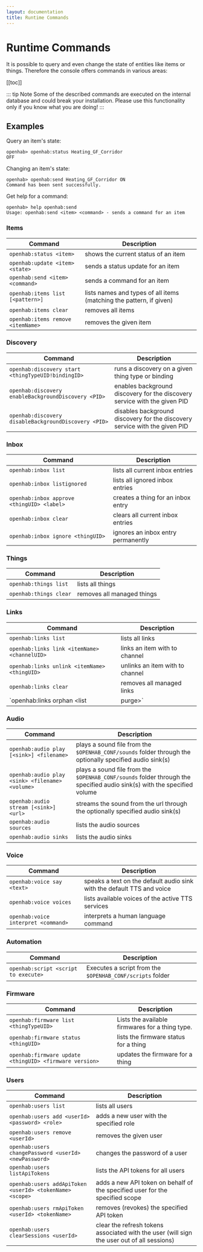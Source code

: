 ```yaml
---
layout: documentation
title: Runtime Commands
---
```


# Runtime Commands

It is possible to query and even change the state of entities like items or things. Therefore the console offers commands in various areas:

[[toc]]

::: tip Note
Some of the described commands are executed on the internal database and could break your installation. Please use this functionality only if you know what you are doing!
:::

## Examples

Query an item's state:

```shell
openhab> openhab:status Heating_GF_Corridor
OFF
```

Changing an item's state:

```shell
openhab> openhab:send Heating_GF_Corridor ON
Command has been sent successfully.
```

Get help for a command:

```shell
openhab> help openhab:send
Usage: openhab:send <item> <command> - sends a command for an item
```

### Items

| Command                           | Description                                                         |
|-----------------------------------|---------------------------------------------------------------------|
| `openhab:status <item>`           | shows the current status of an item                                 |
| `openhab:update <item> <state>`   | sends a status update for an item                                   |
| `openhab:send <item> <command>`   | sends a command for an item                                         |
| `openhab:items list [<pattern>]`  | lists names and types of all items (matching the pattern, if given) |
| `openhab:items clear`             | removes all items                                                   |
| `openhab:items remove <itemName>` | removes the given item                                              |

### Discovery

| Command                                              | Description                                                                |
|------------------------------------------------------|----------------------------------------------------------------------------|
| `openhab:discovery start <thingTypeUID!bindingID>`   | runs a discovery on a given thing type or binding                          |
| `openhab:discovery enableBackgroundDiscovery <PID>`  | enables background discovery for the discovery service with the given PID  |
| `openhab:discovery disableBackgroundDiscovery <PID>` | disables background discovery for the discovery service with the given PID |

### Inbox

| Command                                    | Description                        |
|--------------------------------------------|------------------------------------|
| `openhab:inbox list`                       | lists all current inbox entries    |
| `openhab:inbox listignored`                | lists all ignored inbox entries    |
| `openhab:inbox approve <thingUID> <label>` | creates a thing for an inbox entry |
| `openhab:inbox clear`                      | clears all current inbox entries   |
| `openhab:inbox ignore <thingUID>`          | ignores an inbox entry permanently |

### Things

| Command                | Description                |
|------------------------|----------------------------|
| `openhab:things list`  | lists all things           |
| `openhab:things clear` | removes all managed things |

### Links

| Command                                                 | Description                                                                      |
|---------------------------------------------------------|----------------------------------------------------------------------------------|
| `openhab:links list`                                    | lists all links                                                                  |
| `openhab:links link <itemName> <channelUID>`            | links an item with to channel                                                    |
| `openhab:links unlink <itemName> <thingUID>`            | unlinks an item with to channel                                                  |
| `openhab:links clear`                                   | removes all managed links                                                        |
| `openhab:links orphan <list|purge>`                     | lists/purges all orphaned - one missing element (either item or channel) - links |

### Audio

| Command                                         | Description                                                                                                             |
|-------------------------------------------------|-------------------------------------------------------------------------------------------------------------------------|
| `openhab:audio play [<sink>] <filename>`        | plays a sound file from the `$OPENHAB_CONF/sounds` folder through the optionally specified audio sink(s)                |
| `openhab:audio play <sink> <filename> <volume>` | plays a sound file from the `$OPENHAB_CONF/sounds` folder through the specified audio sink(s) with the specified volume |
| `openhab:audio stream [<sink>] <url>`           | streams the sound from the url through the optionally specified audio sink(s)                                           |
| `openhab:audio sources`                         | lists the audio sources                                                                                                 |
| `openhab:audio sinks`                           | lists the audio sinks                                                                                                   |

### Voice

| Command                             | Description                                                            |
|-------------------------------------|------------------------------------------------------------------------|
| `openhab:voice say <text>`          | speaks a text on the default audio sink with the default TTS and voice |
| `openhab:voice voices`              | lists available voices of the active TTS services                      |
| `openhab:voice interpret <command>` | interprets a human language command                                    |

### Automation

| Command                              | Description                                               |
|--------------------------------------|-----------------------------------------------------------|
| `openhab:script <script to execute>` | Executes a script from the `$OPENHAB_CONF/scripts` folder |

### Firmware

| Command                                                 | Description                                     |
|---------------------------------------------------------|-------------------------------------------------|
| `openhab:firmware list <thingTypeUID>`                  | Lists the available firmwares for a thing type. |
| `openhab:firmware status <thingUID>`                    | lists the firmware status for a thing           |
| `openhab:firmware update <thingUID> <firmware version>` | updates the firmware for a thing                |

### Users

| Command                                                 | Description                                                                                |
|---------------------------------------------------------|--------------------------------------------------------------------------------------------|
|`openhab:users list`                                     | lists all users                                                                            |
|`openhab:users add <userId> <password> <role>`           | adds a new user with the specified role                                                    |
|`openhab:users remove <userId>`                          | removes the given user                                                                     |
|`openhab:users changePassword <userId> <newPassword>`    | changes the password of a user                                                             |
|`openhab:users listApiTokens`                            | lists the API tokens for all users                                                         |
|`openhab:users addApiToken <userId> <tokenName> <scope>` | adds a new API token on behalf of the specified user for the specified scope               |
|`openhab:users rmApiToken <userId> <tokenName>`          | removes (revokes) the specified API token                                                  |
|`openhab:users clearSessions <userId>`                   | clear the refresh tokens associated with the user (will sign the user out of all sessions) |
